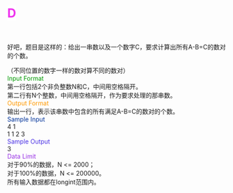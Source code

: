 
<br/>

# <span style="background-color:#FFFFFF;color:#EE33EE;">D</span>


<p>
<br/>
</p>
<p>
好吧，题目是这样的：给出一串数以及一个数字C，要求计算出所有A-B=C的数对的个数。
</p>
<p>
（不同位置的数字一样的数对算不同的数对）<br/>
<span style="color:#009900;">Input Format</span><br/>
第一行包括2个非负整数N和C，中间用空格隔开。<br/>
第二行有N个整数，中间用空格隔开，作为要求处理的那串数。<br/>
<span style="color:#FF9900;">Output Format</span><br/>
输出一行，表示该串数中包含的所有满足A-B=C的数对的个数。<br/>
<span style="color:#003399;">Sampl</span><span style="color:#DFC5A4;"><span style="color:#003399;">e </span><span style="color:#003399;">Inpu</span><span style="color:#003399;">t</span></span><br/>
4 1<br/>
1 1 2 3<br/>
<span style="color:#4C33E5;">Sample Output</span><br/>
3<br/>
<span style="color:#9933E5;">Data Limit</span><br/>
对于90%的数据，N &lt;= 2000；<br/>
对于100%的数据，N &lt;= 200000。<br/>
所有输入数据都在longint范围内。<br/>
 
</p>
